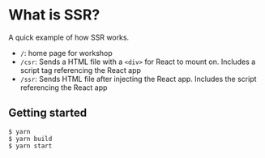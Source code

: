 # What is SSR?

A quick example of how SSR works.

- `/`: home page for workshop
- `/csr`: Sends a HTML file with a `<div>` for React to mount on. Includes a script tag referencing the React app
- `/ssr`: Sends HTML file after injecting the React app. Includes the script referencing the React app

## Getting started

```
$ yarn
$ yarn build
$ yarn start
```
